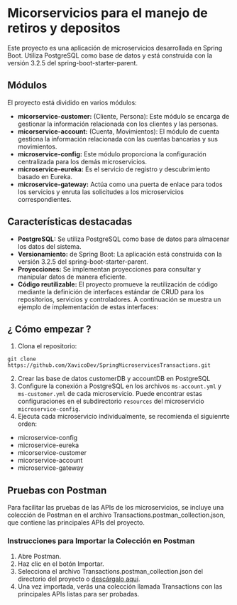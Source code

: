 # Micorservicios para el manejo de retiros y depositos

Este proyecto es una aplicación de microservicios desarrollada en Spring Boot. Utiliza PostgreSQL como base de datos y está construida con la versión 3.2.5 del spring-boot-starter-parent.

## Módulos

El proyecto está dividido en varios módulos:

- **micorservice-customer:** (Cliente, Persona): Este módulo se encarga de gestionar la información relacionada con los clientes y las personas.
- **micorservice-account:** (Cuenta, Movimientos): El módulo de cuenta gestiona la información relacionada con las cuentas bancarias y sus movimientos.
- **microservice-config:** Este módulo proporciona la configuración centralizada para los demás microservicios.
- **microservice-eureka:** Es el servicio de registro y descubrimiento basado en Eureka.
- **microservice-gateway:** Actúa como una puerta de enlace para todos los servicios y enruta las solicitudes a los microservicios correspondientes.

## Características destacadas

- **PostgreSQL:** Se utiliza PostgreSQL como base de datos para almacenar los datos del sistema.
- **Versionamiento:** de Spring Boot: La aplicación está construida con la versión 3.2.5 del spring-boot-starter-parent.
- **Proyecciones:** Se implementan proyecciones para consultar y manipular datos de manera eficiente.
- **Código reutilizable:** El proyecto promueve la reutilización de código mediante la definición de interfaces estándar de CRUD para los repositorios, servicios y controladores. A continuación se muestra un ejemplo de implementación de estas interfaces:

## ¿ Cómo empezar ?

1. Clona el repositorio:
```
git clone https://github.com/XavicoDev/SpringMicroservicesTransactions.git
```
2. Crear las base de datos customerDB y accountDB en PostgreSQL 
2. Configure la conexión a PostgreSQL en los archivos `ms-account.yml` y `ms-customer.yml` de cada microservicio. Puede encontrar estas configuraciones en el subdirectorio `resources` del microservicio `microservice-config`.
3. Ejecuta cada microservicio individualmente, se recomienda el siguienrte orden:
- microservice-config
- microservice-eureka
- micorservice-customer
- micorservice-account
- microservice-gateway

## Pruebas con Postman

Para facilitar las pruebas de las APIs de los microservicios, se incluye una colección de Postman en el archivo Transactions.postman_collection.json, que contiene las principales APIs del proyecto.

### Instrucciones para Importar la Colección en Postman

1. Abre Postman.
2. Haz clic en el botón Importar.
3. Selecciona el archivo Transactions.postman_collection.json del directorio del proyecto o [descárgalo aquí](Transactions.postman_collection.json).
4. Una vez importada, verás una colección llamada Transactions con las principales APIs listas para ser probadas.